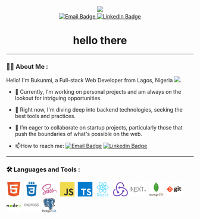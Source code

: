 <div id="header" align="center">
  <img src="https://media.giphy.com/media/jdPMeyv9rn0hZHh8n9/giphy.gif" width="100"/>
  <div id="badges">
   <a href="mailto:phemiwrites@gmail.com">
      <img src="https://img.shields.io/badge/Email-blue?style=for-the-badge&logo=gmail&logoColor=white" alt="Email Badge"/>
  </a>
  <a href="https://www.linkedin.com/in/olubukunmi-olufemi-b7013122b">
    <img src="https://img.shields.io/badge/LinkedIn-blue?style=for-the-badge&logo=linkedin&logoColor=white" alt="LinkedIn Badge"/>
  </a>
</div>
 <h1>
  hello there
</h1>
</div>

---

### :man_technologist: About Me :
Hello! I'm Bukunmi, a Full-stack Web Developer from Lagos, Nigeria <img src="https://media.giphy.com/media/WUlplcMpOCEmTGBtBW/giphy.gif" width="30">.

- 🔭 Currently, I'm working on personal projects and am always on the lookout for intriguing opportunities.

- 🌱 Right now, I'm diving deep into backend technologies, seeking the best tools and practices.

- 🤝 I’m eager to collaborate on startup projects, particularly those that push the boundaries of what's possible on the web.


- :mailbox:How to reach me: [![Email Badge](https://img.shields.io/badge/-Email-blue?style=flat&logo=gmail&logoColor=white)](mailto:phemiwrites@gmail.com)
 [![Linkedin Badge](https://img.shields.io/badge/-Linkedin-blue?style=flat&logo=Linkedin&logoColor=white)](https://www.linkedin.com/in/olubukunmi-olufemi-b7013122b)

---

### :hammer_and_wrench: Languages and Tools :

<div>
  <img src="https://github.com/devicons/devicon/blob/master/icons/html5/html5-original.svg" title="HTML5" alt="HTML" width="40" height="40"/>&nbsp;
  <img src="https://github.com/devicons/devicon/blob/master/icons/css3/css3-plain-wordmark.svg" title="CSS3" alt="CSS" width="40" height="40"/>&nbsp;
  <img src="https://github.com/devicons/devicon/blob/master/icons/sass/sass-original.svg" title="SCSS" alt="SCSS" width="40" height="40"/>&nbsp;
  <img src="https://github.com/devicons/devicon/blob/master/icons/javascript/javascript-original.svg" title="JavaScript" alt="JavaScript" width="40" height="40"/>&nbsp;
  <img src="https://github.com/devicons/devicon/blob/master/icons/typescript/typescript-original.svg" title="Typescript" alt="Typescript" width="40" height="40"/>&nbsp;
  <img src="https://github.com/devicons/devicon/blob/master/icons/react/react-original-wordmark.svg" title="React" alt="React" width="40" height="40"/>&nbsp;
  <img src="https://github.com/devicons/devicon/blob/master/icons/redux/redux-original.svg" title="Redux" alt="Redux" width="40" height="40"/>&nbsp;
  <img src="https://github.com/devicons/devicon/blob/master/icons/nextjs/nextjs-original-wordmark.svg" title="Nextjs" alt="NextJs" width="40" height="40"/>&nbsp;
  <img src="https://github.com/devicons/devicon/blob/master/icons/mongodb/mongodb-original-wordmark.svg" title="MongoDB" alt="MongoDb" width="40" height="40"/>&nbsp;
  <img src="https://github.com/devicons/devicon/blob/master/icons/git/git-original-wordmark.svg" title="Git" alt="Git" width="40" height="40"/>&nbsp;
  <img src="https://github.com/devicons/devicon/blob/master/icons/nodejs/nodejs-original-wordmark.svg" title="Node.js" alt="Node.js" width="40" height="40"/>&nbsp;
  <img src="https://github.com/devicons/devicon/blob/master/icons/express/express-original-wordmark.svg" title="Express" alt="Express" width="40" height="40"/>&nbsp;
  <img src="https://github.com/devicons/devicon/blob/master/icons/postgresql/postgresql-original-wordmark.svg" title="PostgreSQL" alt="PostgreSQL" width="40" height="40"/>&nbsp;
</div>





